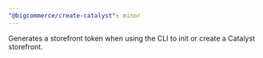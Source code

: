 ```yaml
---
"@bigcommerce/create-catalyst": minor
---
```


Generates a storefront token when using the CLI to init or create a Catalyst storefront.
